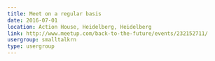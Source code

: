 ```yaml
---
title: Meet on a regular basis
date: 2016-07-01
location: Action House, Heidelberg, Heidelberg
link: http://www.meetup.com/back-to-the-future/events/232152711/
usergroup: smalltalkrn
type: usergroup
---
```

